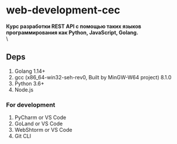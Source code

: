 # web-development-cec
**Курс разработки REST API с помощью таких языков программирования как Python, JavaScript, Golang.**
\
\
## Deps
1. Golang 1.14+
2. gcc (x86_64-win32-seh-rev0, Built by MinGW-W64 project) 8.1.0
3. Python 3.6+
4. Node.js

### For development
1. PyCharm or VS Code
2. GoLand or VS Code
3. WebShtorm or VS Code
4. Git CLI